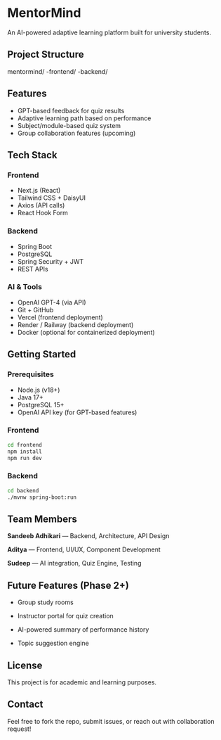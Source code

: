 # MentorMind

An AI-powered adaptive learning platform built for university students.
## Project Structure

mentormind/
 -frontend/ 
 -backend/


## Features

- GPT-based feedback for quiz results
- Adaptive learning path based on performance
- Subject/module-based quiz system
- Group collaboration features (upcoming)

## Tech Stack

### Frontend
- Next.js (React)
- Tailwind CSS + DaisyUI
- Axios (API calls)
- React Hook Form

### Backend
- Spring Boot
- PostgreSQL
- Spring Security + JWT
- REST APIs

### AI & Tools
- OpenAI GPT-4 (via API)
- Git + GitHub
- Vercel (frontend deployment)
- Render / Railway (backend deployment)
- Docker (optional for containerized deployment)

## Getting Started

### Prerequisites

- Node.js (v18+)
- Java 17+
- PostgreSQL 15+
- OpenAI API key (for GPT-based features)


### Frontend
```bash
cd frontend
npm install
npm run dev
```

### Backend
```bash
cd backend
./mvnw spring-boot:run
```

## Team Members
**Sandeeb Adhikari** — Backend, Architecture, API Design

**Aditya** — Frontend, UI/UX, Component Development

**Sudeep** — AI integration, Quiz Engine, Testing

## Future Features (Phase 2+)
- Group study rooms

- Instructor portal for quiz creation

- AI-powered summary of performance history

- Topic suggestion engine

## License
This project is for academic and learning purposes.

## Contact
Feel free to fork the repo, submit issues, or reach out with collaboration request!

